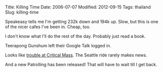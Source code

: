 Title: Killing Time
Date: 2006-07-07
Modified: 2012-09-15
Tags: thailand
Slug: killing-time

Speakeasy tells me I'm getting 232k down and 194k up. Slow, but this is one of the nicer cafes I've been in. Cheap, too.

I don't know what I'll do the rest of the day. Probably just read a book.

Teerapong Gunshum left their Google Talk logged in.

Looks like <a href="http://seattletimes.nwsource.com/html/localnews/2003110069_criticalmass07m.html">trouble at Critical Mass</a>. The Seattle ride rarely makes news.

And a new Patrolling has been released! That will have to wait till I get back.
